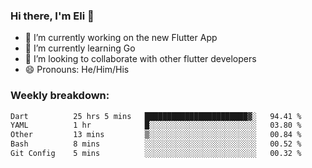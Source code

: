### Hi there, I'm Eli 👋
- 🔭 I’m currently working on the new Flutter App
- 🌱 I’m currently learning Go
- 🦄 I’m looking to collaborate with other flutter developers
- 😄 Pronouns: He/Him/His

### Weekly breakdown:
<!--START_SECTION:waka-->

```txt
Dart          25 hrs 5 mins   ███████████████████████▓░   94.41 %
YAML          1 hr            █░░░░░░░░░░░░░░░░░░░░░░░░   03.80 %
Other         13 mins         ▒░░░░░░░░░░░░░░░░░░░░░░░░   00.84 %
Bash          8 mins          ░░░░░░░░░░░░░░░░░░░░░░░░░   00.52 %
Git Config    5 mins          ░░░░░░░░░░░░░░░░░░░░░░░░░   00.32 %
```

<!--END_SECTION:waka-->
